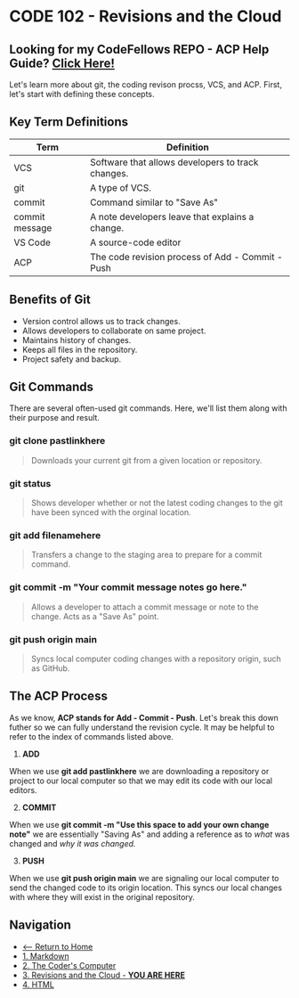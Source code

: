 # CODE 102 - Revisions and the Cloud

## Looking for my CodeFellows REPO - ACP Help Guide? [Click Here!](repoacp.md)

Let's learn more about git, the coding revison procss, VCS, and ACP. First, let's start with defining these concepts.

## Key Term Definitions

Term | Definition
------------ | ------------
VCS | Software that allows developers to track changes.
git | A type of VCS.
commit | Command similar to "Save As"
commit message | A note developers leave that explains a change.
VS Code | A source-code editor
ACP | The code revision process of Add - Commit - Push

## Benefits of Git

- Version control allows us to track changes.
- Allows developers to collaborate on same project.
- Maintains history of changes.
- Keeps all files in the repository.
- Project safety and backup.


## Git Commands

There are several often-used git commands. Here, we'll list them along with their purpose and result.

### git clone pastlinkhere
> Downloads your current git from a given location or repository.

### git status
>Shows developer whether or not the latest coding changes to the git have been synced with the orginal location.

### git add filenamehere
> Transfers a change to the staging area to prepare for a commit command.

### git commit -m "Your commit message notes go here."
> Allows a developer to attach a commit message or note to the change. Acts as a "Save As" point.

### git push origin main
> Syncs local computer coding changes with a repository origin, such as GitHub.

## The ACP Process

As we know, **ACP stands for Add - Commit - Push**. Let's break this down futher so we can fully understand the revision cycle. It may be helpful to refer to the index of commands listed above.

1. **ADD**

When we use **git add pastlinkhere** we are downloading a repository or project to our local computer so that we may edit its code with our local editors.

2. **COMMIT**

When we use **git commit -m "Use this space to add your own change note"** we are essentially "Saving As" and adding a reference as to *what* was changed and *why it was changed.*

3. **PUSH**

When we use **git push origin main** we are signaling our local computer to send the changed code to its origin location. This syncs our local changes with where they will exist in the original repository.

## Navigation

- [<-- Return to Home](README.md)
- [1. Markdown](markdown.md)
- [2. The Coder's Computer](thecoderscomputer.md)
- [3. Revisions and the Cloud - **YOU ARE HERE**](revisionsandthecloud.md)
- [4. HTML](HTML.md)
